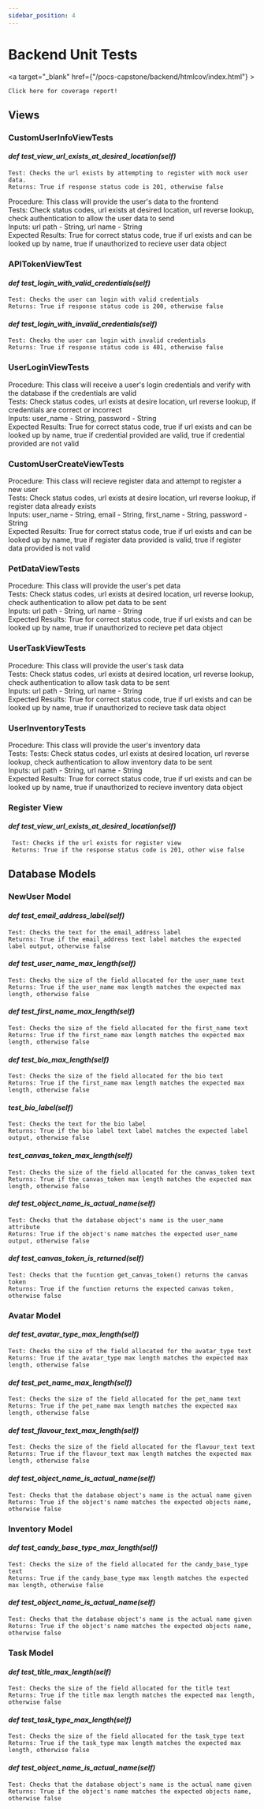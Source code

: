 ```yaml
---
sidebar_position: 4
---
```

# Backend Unit Tests

<a target="_blank" href={"/pocs-capstone/backend/htmlcov/index.html"} >

    Click here for coverage report!
    
</a>

## Views

### CustomUserInfoViewTests

#### *def test_view_url_exists_at_desired_location(self)*
```
Test: Checks the url exists by attempting to register with mock user data.
Returns: True if response status code is 201, otherwise false
```

Procedure: This class will provide the user's data to the frontend <br/>
Tests: Check status codes, url exists at desired location, url reverse lookup, check authentication to allow the user data to send <br/>
Inputs: url path - String, url name - String <br/>
Expected Results: True for correct status code, true if url exists and can be looked up by name, true if unauthorized to recieve user data object <br/>

### APITokenViewTest

#### *def test_login_with_valid_credentials(self)*
```
Test: Checks the user can login with valid credentials
Returns: True if response status code is 200, otherwise false
```

#### *def test_login_with_invalid_credentials(self)*
```
Test: Checks the user can login with invalid credentials
Returns: True if response status code is 401, otherwise false
```

### UserLoginViewTests

Procedure: This class will receive a user's login credentials and verify with the database if the credentials are valid<br/>
Tests: Check status codes, url exists at desire location, url reverse lookup, if credentials are correct or incorrect<br/>
Inputs: user_name - String, password - String<br/>
Expected Results: True for correct status code, true if url exists and can be looked up by name, true if credential provided are valid, true if credential provided are not valid<br/>


### CustomUserCreateViewTests

Procedure: This class will recieve register data and attempt to register a new user<br/>
Tests:  Check status codes, url exists at desire location, url reverse lookup, if register data already exists<br/>
Inputs: user_name - String, email - String, first_name - String, password - String<br/>
Expected Results: True for correct status code, true if url exists and can be looked up by name, true if register data provided is valid, true if register data provided is not valid<br/>

### PetDataViewTests

Procedure: This class will provide the user's pet data<br/>
Tests: Check status codes, url exists at desired location, url reverse lookup, check authentication to allow pet data to be sent<br/>
Inputs: url path - String, url name - String<br/>
Expected Results: True for correct status code, true if url exists and can be looked up by name, true if unauthorized to recieve pet data object<br/>

### UserTaskViewTests

Procedure: This class will provide the user's task data<br/>
Tests: Check status codes, url exists at desired location, url reverse lookup, check authentication to allow task data to be sent<br/>
Inputs: url path - String, url name - String<br/>
Expected Results: True for correct status code, true if url exists and can be looked up by name, true if unauthorized to recieve task data object<br/>

### UserInventoryTests

Procedure: This class will provide the user's inventory data<br/>
Tests: Tests: Check status codes, url exists at desired location, url reverse lookup, check authentication to allow inventory data to be sent<br/>
Inputs: url path - String, url name - String<br/>
Expected Results: True for correct status code, true if url exists and can be looked up by name, true if unauthorized to recieve inventory data object<br/>



### Register View

#### *def test_view_url_exists_at_desired_location(self)*
```
 Test: Checks if the url exists for register view
 Returns: True if the response status code is 201, other wise false
```


## Database Models

### NewUser Model

#### *def test_email_address_label(self)*
```
Test: Checks the text for the email_address label
Returns: True if the email_address text label matches the expected label output, otherwise false
```

#### *def test_user_name_max_length(self)*
```
Test: Checks the size of the field allocated for the user_name text
Returns: True if the user_name max length matches the expected max length, otherwise false
```

#### *def test_first_name_max_length(self)*
```
Test: Checks the size of the field allocated for the first_name text
Returns: True if the first_name max length matches the expected max length, otherwise false
```
  
#### *def test_bio_max_length(self)*
```
Test: Checks the size of the field allocated for the bio text
Returns: True if the first_name max length matches the expected max length, otherwise false
```

#### *test_bio_label(self)*
```
Test: Checks the text for the bio label
Returns: True if the bio label text label matches the expected label output, otherwise false
```

#### *test_canvas_token_max_length(self)*
```
Test: Checks the size of the field allocated for the canvas_token text
Returns: True if the canvas_token max length matches the expected max length, otherwise false
```
  
#### *def test_object_name_is_actual_name(self)*
```
Test: Checks that the database object's name is the user_name attribute
Returns: True if the object's name matches the expected user_name output, otherwise false
```

#### *def test_canvas_token_is_returned(self)*
```
Test: Checks that the fucntion get_canvas_token() returns the canvas token
Returns: True if the function returns the expected canvas token, otherwise false
```

### Avatar Model

#### *def test_avatar_type_max_length(self)*
```
Test: Checks the size of the field allocated for the avatar_type text
Returns: True if the avatar_type max length matches the expected max length, otherwise false
```

#### *def test_pet_name_max_length(self)*
```
Test: Checks the size of the field allocated for the pet_name text
Returns: True if the pet_name max length matches the expected max length, otherwise false
```

#### *def test_flavour_text_max_length(self)*
```
Test: Checks the size of the field allocated for the flavour_text text
Returns: True if the flavour_text max length matches the expected max length, otherwise false
```

#### *def test_object_name_is_actual_name(self)*
```
Test: Checks that the database object's name is the actual name given
Returns: True if the object's name matches the expected objects name, otherwise false
```

### Inventory Model

#### *def test_candy_base_type_max_length(self)*
```
Test: Checks the size of the field allocated for the candy_base_type text
Returns: True if the candy_base_type max length matches the expected max length, otherwise false
```

#### *def test_object_name_is_actual_name(self)*
```
Test: Checks that the database object's name is the actual name given
Returns: True if the object's name matches the expected objects name, otherwise false
```

### Task Model

#### *def test_title_max_length(self)*
```
Test: Checks the size of the field allocated for the title text
Returns: True if the title max length matches the expected max length, otherwise false
```

#### *def test_task_type_max_length(self)*
```
Test: Checks the size of the field allocated for the task_type text
Returns: True if the task_type max length matches the expected max length, otherwise false
```

#### *def test_object_name_is_actual_name(self)*
```
Test: Checks that the database object's name is the actual name given
Returns: True if the object's name matches the expected objects name, otherwise false
```
